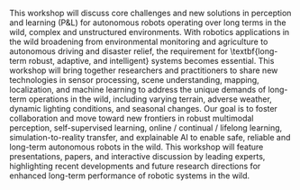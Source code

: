 This workshop will discuss core challenges and new solutions in perception and learning (P\&L) for autonomous robots operating over long terms in the wild, complex and unstructured environments.
With robotics applications in the wild broadening from environmental monitoring and agriculture to autonomous driving and disaster relief, the requirement for \textbf{long-term robust, adaptive, and intelligent} systems becomes essential.
This workshop will bring together researchers and practitioners to share new technologies in sensor processing, scene understanding, mapping, localization, and machine learning to address the unique demands of long-term operations in the wild, including varying terrain, adverse weather, dynamic lighting conditions, and seasonal changes.
Our goal is to foster collaboration and move toward new frontiers in robust multimodal perception, self-supervised learning, online / continual / lifelong learning, simulation-to-reality transfer, and explainable AI to enable safe, reliable and long-term autonomous robots in the wild.
This workshop will feature presentations, papers, and interactive discussion by leading experts, highlighting recent developments and future research directions for enhanced long-term performance of robotic systems in the wild.
